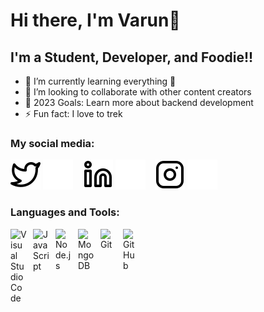 # Hi there, I'm Varun👋 

## I'm a Student, Developer, and Foodie!!

- 🌱 I’m currently learning everything 🤣
- 👯 I’m looking to collaborate with other content creators
- 🥅 2023 Goals: Learn more about backend development
- ⚡ Fun fact: I love to trek

### My social media:


[![website](./img/twitter-light.svg)](https://twitter.com/VarunChodha4-light-mode-only)
[![website](./img/twitter-dark.svg)](https://twitter.com/VarunChodha4-dark-mode-only)
&nbsp;&nbsp;
[![website](./img/linkedin-light.svg)](www.linkedin.com/in/varunchodha-light-mode-only)
[![website](./img/linkedin-dark.svg)](www.linkedin.com/in/varunchodha-dark-mode-only)
&nbsp;&nbsp;
[![website](./img/instagram-light.svg)](https://www.instagram.com/varunnnnnnnnnnnnnnn/-light-mode-only)
[![website](./img/instagram-dark.svg)](https://www.instagram.com/varunnnnnnnnnnnnnnn/-dark-mode-only)

### Languages and Tools:

<img align="left" alt="Visual Studio Code" width="26px" src="https://cdn.jsdelivr.net/gh/devicons/devicon/icons/vscode/vscode-original.svg" style="padding-right:10px;" />
<img align="left" alt="JavaScript" width="26px" src="https://cdn.jsdelivr.net/gh/devicons/devicon/icons/javascript/javascript-original.svg" style="padding-right:10px;" />
<img align="left" alt="Node.js" width="26px" src="https://cdn.jsdelivr.net/gh/devicons/devicon/icons/nodejs/nodejs-original.svg" style="padding-right:10px;" />
<img align="left" alt="MongoDB" width="26px" src="https://cdn.jsdelivr.net/gh/devicons/devicon/icons/mongodb/mongodb-original.svg" style="padding-right:10px;" />
<img align="left" alt="Git" width="26px" src="https://cdn.jsdelivr.net/gh/devicons/devicon/icons/git/git-original.svg" style="padding-right:10px;" />
<img align="left" alt="GitHub" width="26px" src="https://user-images.githubusercontent.com/3369400/139447912-e0f43f33-6d9f-45f8-be46-2df5bbc91289.png" style="padding-right:10px;" />

<br />
<br />
